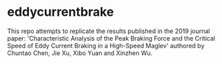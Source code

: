 # eddycurrentbrake

This repo attempts to replicate the results published in the 2019 journal paper:
'Characteristic Analysis of the Peak Braking Force and the Critical Speed of Eddy Current Braking in a High-Speed Maglev' 
authored by Chuntao Chen, Jie Xu, Xibo Yuan and Xinzhen Wu.
